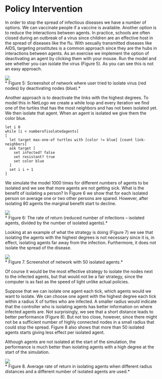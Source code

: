 # Policy Intervention
In order to stop the spread of infectious diseases we have a number of options. We can vaccinate people if a vaccine is available. Another option is to reduce the interactions between agents. In practice, schools are often closed during an outbreak of a virus since children are an effective host in the spread of diseases like the flu. With sexually transmitted diseases like AIDS, targeting prostitutes is a common approach since they are the hubs in interactions between agents. As an exercise we implement the option of deactivating an agent by clicking them with your mouse. Run the model and see whether you can isolate the virus (Figure 5). As you can see this is not an easy approach.

![](https://raw.githubusercontent.com/comses/intro-to-abm/master/assets/images/Ch_13_Fig_5.png)<br>*
Figure 5: Screenshot of network where user tried to isolate virus (red nodes) by deactivating nodes (blue).*

Another approach is to deactivate the links with the highest degrees. To model this in NetLogo we create a while loop and every iteration we find one of the turtles that has the most neighbors and has not been isolated yet. We then isolate that agent. When an agent is isolated we give them the color blue.
```
let i 0
while [i < numberofisolatedagents]
[
  let target max-one-of turtles with [color != blue] [count link-neighbors]
  ask target [
    set infected? false
    set resistant? true
    set color blue
  ]
  set i i + 1
]
```
We simulate the model 1000 times for different numbers of agents to be isolated and we see that more agents are not getting sick. What is the benefit of isolating a person? In Figure 6 we show that for each isolated person on average one or two other persons are spared. However, after isolating 80 agents the marginal benefit start to decline.

![](https://raw.githubusercontent.com/comses/intro-to-abm/master/assets/images/Ch_13_Fig_6.png)<br>*
Figure 6: The rate of return (reduced number of infections – isolated agents, divided by the number of isolated agents).*

Looking at an example of what the strategy is doing (Figure 7) we see that isolating the agents with the highest degrees is not necessary since it is, in effect, isolating agents far away from the infection. Furthermore, it does not isolate the spread of the disease.

![](https://raw.githubusercontent.com/comses/intro-to-abm/master/assets/images/Ch_13_Fig_7.png)<br>*
Figure 7. Screenshot of network with 50 isolated agents.*

Of course it would be the most effective strategy to isolate the nodes next to the infected agents, but that would not be a fair strategy, since the computer is as fast as the speed of light unlike actual policies.

Suppose that we can isolate one agent each tick, which agents would we want to isolate. We can choose one agent with the highest degree each tick within a radius X of turtles who are infected. A smaller radius would indicate that the controller who is isolating agents has better information on where infected agents are. Not surprisingly, we see that a short distance leads to better performance (Figure 8). But not too close, however, since there might not be a sufficient number of highly connected nodes in a small radius that could stop the spread. Figure 8 also shows that more than 50 isolated agents starts giving less effect per isolated agent.

Although agents are not isolated at the start of the simulation, the performance is much better than isolating agents with a high degree at the start of the simulation.

![](https://raw.githubusercontent.com/comses/intro-to-abm/master/assets/images/Ch_13_Fig_8.png)<br>*
Figure 8. Average rate of return in isolating agents when different radius distances and a different number of isolated agents are used.*



